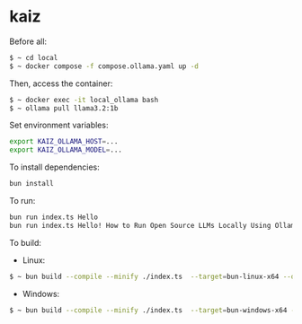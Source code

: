 # kaiz

Before all:

```bash
$ ~ cd local
$ ~ docker compose -f compose.ollama.yaml up -d
```
Then, access the container:

```bash
$ ~ docker exec -it local_ollama bash
$ ~ ollama pull llama3.2:1b
```

Set environment variables:
```bash
export KAIZ_OLLAMA_HOST=...
export KAIZ_OLLAMA_MODEL=...
```

To install dependencies:

```bash
bun install
```

To run:

```bash
bun run index.ts Hello
bun run index.ts Hello! How to Run Open Source LLMs Locally Using Ollama ?
```

To build:

- Linux:
```bash
$ ~ bun build --compile --minify ./index.ts  --target=bun-linux-x64 --outfile=bin/kaiz
```

- Windows:
```bash
$ ~ bun build --compile --minify ./index.ts  --target=bun-windows-x64 --outfile=bin/kaiz
```

